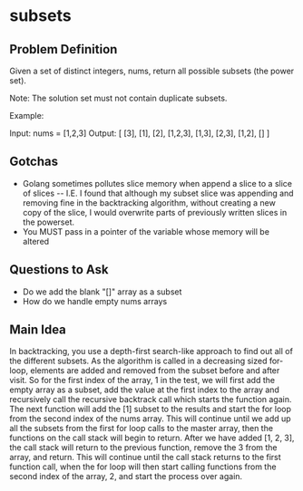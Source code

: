 # subsets

## Problem Definition
Given a set of distinct integers, nums, return all possible subsets (the power set).

Note: The solution set must not contain duplicate subsets.

Example:

Input: nums = [1,2,3]
Output:
[
  [3],
  [1],
  [2],
  [1,2,3],
  [1,3],
  [2,3],
  [1,2],
  []
]

## Gotchas
- Golang sometimes pollutes slice memory when append a slice to a slice of slices
-- I.E. I found that although my subset slice was appending and removing fine in the backtracking algorithm, without creating a new copy of the slice,
I would overwrite parts of previously written slices in the powerset.
- You MUST pass in a pointer of the variable whose memory will be altered

## Questions to Ask
- Do we add the blank "[]" array as a subset
- How do we handle empty nums arrays

## Main Idea
In backtracking, you use a depth-first search-like approach to find out all of the different subsets.
As the algorithm is called in a decreasing sized for-loop, elements are added and removed from the subset before and after visit.
So for the first index of the array, 1 in the test, we will first add the empty array as a subset, add the value at the first index to the array and recursively
call the recursive backtrack call which starts the function again.
The next function will add the [1] subset to the results and start the for loop from the second index of the nums array.
This will continue until we add up all the subsets from the first for loop calls to the master array, then the functions on the call stack will begin to return.
After we have added [1, 2, 3], the call stack will return to the previous function, remove the 3 from the array, and return.
This will continue until the call stack returns to the first function call, when the for loop will then start calling functions from the second index of the array, 2, and start the process over again.
